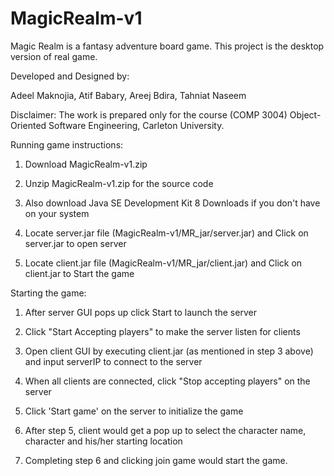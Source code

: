 # MagicRealm-v1
Magic Realm is a fantasy adventure board game. This project is the desktop version of real game.


Developed and Designed by:

Adeel Maknojia, 
Atif Babary, 
Areej Bdira, 
Tahniat Naseem

Disclaimer: The work is prepared only for the course (COMP 3004) Object-Oriented Software Engineering, Carleton University.


Running game instructions:

1) Download MagicRealm-v1.zip

2) Unzip MagicRealm-v1.zip  for the source code

2) Also download Java SE Development Kit 8 Downloads if you don't have on your system

3) Locate server.jar file (MagicRealm-v1/MR_jar/server.jar) and Click on server.jar to open server

4) Locate client.jar file (MagicRealm-v1/MR_jar/client.jar) and Click on client.jar to Start the game 

Starting the game: 

1) After server GUI pops up click Start to launch the server

2) Click "Start Accepting players" to make the server listen for clients
 
3) Open client GUI by executing client.jar (as mentioned in step 3 above)  and input serverIP to connect to the server

4) When all clients are connected, click "Stop accepting players" on the  server

5) Click 'Start game' on the server to initialize the game

6) After step 5, client would get a pop up to select the character name, character and his/her starting location

7) Completing step 6 and clicking join game would start the game.


